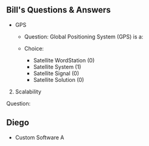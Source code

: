 ## Bill's Questions & Answers
* GPS 

  * Question:
  Global Positioning System (GPS) is a:
  
  * Choice:
    * Satellite WordStation (0)
    * Satellite System (1)
    * Satellite Signal (0)
    * Satellite Solution (0)

2. Scalability
  
  Question:

## Diego

* Custom Software
A 
